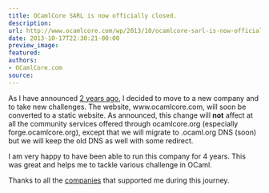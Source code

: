 ```yaml
---
title: OCamlCore SARL is now officially closed.
description:
url: http://www.ocamlcore.com/wp/2013/10/ocamlcore-sarl-is-now-officially-closed/
date: 2013-10-17T22:30:21-00:00
preview_image:
featured:
authors:
- OCamlCore.com
source:
---
```


<p>As I have announced <a href="http://forge.ocamlcore.org/forum/forum.php?forum_id=811">2 years ago</a>, I decided to move to a new company and to take new challenges. The website, www.ocamlcore.com, will soon be converted to a static website. As announced, this change will <strong>not</strong> affect at all the community services offered through ocamlcore.org (especially forge.ocamlcore.org), except that we will migrate to .ocaml.org DNS (soon) but we will keep the old DNS as well with some redirect.</p>
<p>I am very happy to have been able to run this company for 4 years. This was great and helps me to tackle various challenge in OCaml.</p>
<p>Thanks to all the <a href="http://www.ocamlcore.com/wp/company/clients/">companies</a> that supported me during this journey.</p>

